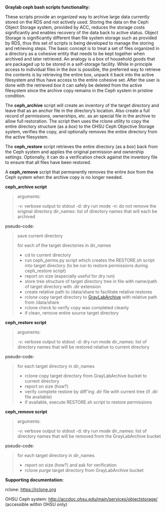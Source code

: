 **Graylab ceph bash scripts functionality:**

These scripts provide an organized way to archive large data currently stored on the RDS and not actively used. Storing the data on the Ceph Object Storage system, provided by ACC, reduces the storage costs significantly and enables recovery of the data back to active status. Object Storage is significantly different than file system storage such as provided by RDS, thus this set of scripts is being developed to manage the storing and retrieving steps. The basic concept is to treat a set of files organized in a directory as a cohesive entity that needs to be kept together when archived and later retrieved. An analogy is a box of household goods that are packaged up to be stored in a self-storage facility. While in principle access to individual files in the *box* is possible, the preferred way to retrieve the contents is by retrieving the entire box, unpack it back into the active filesystem and thus have access to the entire cohesive set. After the user is done with the retrieved *box* it can safely be deleted from the active filesystem since the archive copy remains in the Ceph system in pristine condition.

The **ceph_archive** script will create an inventory of the target directory and leave that as an anchor file in the directory’s location. Also create a full record of permissions, ownerships, etc. as an special file in the archive to allow full restoration. The script then uses the rclone utility to copy the entire directory structure (as a *box*) to the OHSU Ceph Objective Storage system, verifies the copy, and optionally removes the entire directory from the active filesystem.

The **ceph_restore** script retrieves the entire directory (as a *box*) back from the Ceph system and applies the original permission and ownership settings. Optionally, it can do a verification check against the inventory file to ensure that all files have been restored.

A **ceph_remove** script that permanently removes the entire *box* from the Ceph system when the archive copy is no longer needed.

**ceph_archive script**

> arguments:
> 
> -v: verbose output to stdout
> -d: dry run mode
> -n: do not remove the original directory
> dir_names: list of directory names that will each be archived

pseudo-code:

> save current directory
> 
> for each of the target directories in dir_names
> 
> - cd to current directory
> - run ceph\_perms.py script which creates the RESTORE.sh script into target directory (to be run to restore permissions during ceph\_restore script)
> - report on size (especially useful for dry run)
> - store tree structure of target directory tree in file with name/path of target directory with .dir extension
> - create relative path to /data/share to facilitate relative restores
> - rclone copy target directory to [GrayLabArchive](s3://GrayLabArchive) with relative path from /data/share
> - rclone check to verify copy was completed cleanly
> - if clean, remove entire source target directory


**ceph_restore script**

> arguments:
> 
> -v: verbose output to stdout
> -d: dry run mode
> dir_names: list of directory names that will be restored relative to current directory

pseudo-code:

> for each target directory in dir_names
> - rclone copy target directory from GrayLabArchive bucket to current directory
> - report on size (how?)
> - verify complete restore by diff'ing .dir file with current tree (if .dir file available)
> - if available, execute RESTORE.sh script to restore permissions


**ceph\_remove script**

> arguments:
> 
> -v: verbose output to stdout
> -d: dry run mode
> dir_names: list of directory names that will be removed from the GrayLabArchive bucket

pseudo-code:
> for each target directory in dir_names
> - report on size (how?) and ask for verification
> - rclone purge target directory from GrayLabArchive bucket


**Supporting documentation:**

rclone: <https://rclone.org>

OHSU Ceph system: <http://accdoc.ohsu.edu/main/services/objectstorage/>  (accessible within OHSU only)

